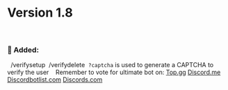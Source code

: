 # Version 1.8
﻿
﻿
### 📂﻿﻿ Added:
﻿
﻿
/verifysetup
﻿
/verifydelete
﻿
`?captcha` is used to generate a CAPTCHA to verify the user
﻿
﻿
﻿
Remember to vote for ultimate bot on:
[Top.gg](<https://top.gg/bot/1009106161104072726>)
[Discord.me](<https://discord.me/ultimate-bot>)
[Discordbotlist.com](<https://discordbotlist.com/bots/ultimate-bot-4070>)
[Discords.com](<https://discords.com/bots/bot/1009106161104072726>)

